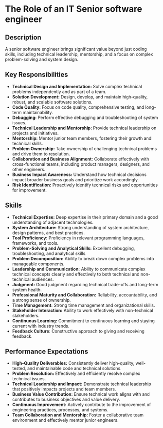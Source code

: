# The Role of an IT Senior software engineer

## Description

A senior software engineer brings significant value beyond just coding skills, including technical leadership, mentorship, and a focus on complex problem-solving and system design.

## Key Responsibilities

-   **Technical Design and Implementation:** Solve complex technical problems independently and as part of a team.
-   **Solution Development:** Design, develop, and maintain high-quality, robust, and scalable software solutions.
-   **Code Quality:** Focus on code quality, comprehensive testing, and long-term maintainability.
-   **Debugging:** Perform effective debugging and troubleshooting of system issues.
-   **Technical Leadership and Mentorship:** Provide technical leadership on projects and initiatives.
-   **Mentorship:** Mentor junior team members, fostering their growth and technical skills.
-   **Problem Ownership:** Take ownership of challenging technical problems and drive them to resolution.
-   **Collaboration and Business Alignment:** Collaborate effectively with cross-functional teams, including product managers, designers, and other engineers.
-   **Business Impact Awareness:** Understand how technical decisions impact broader business goals and prioritize work accordingly.
-   **Risk Identification:** Proactively identify technical risks and opportunities for improvement.

## Skills

-   **Technical Expertise:** Deep expertise in their primary domain and a good understanding of adjacent technologies.
-   **System Architecture:** Strong understanding of system architecture, design patterns, and best practices.
-   **Tool Proficiency:** Proficiency in relevant programming languages, frameworks, and tools.
-   **Problem-Solving and Analytical Skills:** Excellent debugging, troubleshooting, and analytical skills.
-   **Problem Decomposition:** Ability to break down complex problems into manageable components.
-   **Leadership and Communication:** Ability to communicate complex technical concepts clearly and effectively to both technical and non-technical audiences.
-   **Judgment:** Good judgment regarding technical trade-offs and long-term system health.
-   **Professional Maturity and Collaboration:** Reliability, accountability, and a strong sense of ownership.
-   **Time Management:** Strong time management and organizational skills.
-   **Stakeholder Interaction:** Ability to work effectively with non-technical stakeholders.
-   **Continuous Learning:** Commitment to continuous learning and staying current with industry trends.
-   **Feedback Culture:** Constructive approach to giving and receiving feedback.

## Performance Expectations

-   **High-Quality Deliverables:** Consistently deliver high-quality, well-tested, and maintainable code and technical solutions.
-   **Problem Resolution:** Effectively and efficiently resolve complex technical issues.
-   **Technical Leadership and Impact:** Demonstrate technical leadership that positively impacts projects and team members.
-   **Business Value Contribution:** Ensure technical work aligns with and contributes to business objectives and value delivery.
-   **Continuous Improvement:** Actively contribute to the improvement of engineering practices, processes, and systems.
-   **Team Collaboration and Mentorship:** Foster a collaborative team environment and effectively mentor junior engineers.
